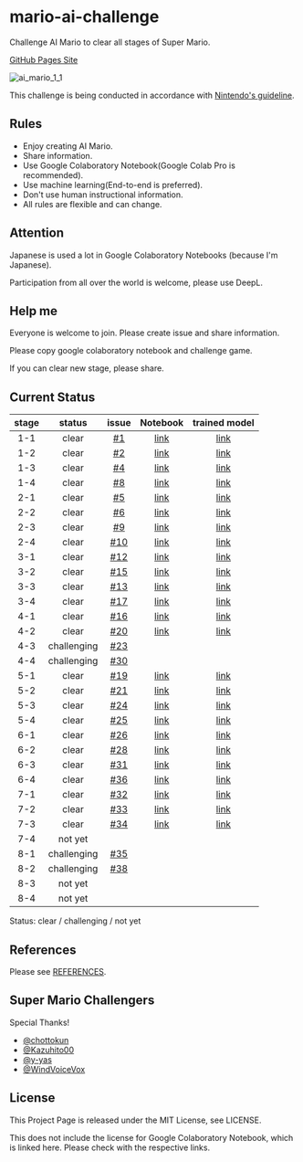 # mario-ai-challenge
Challenge AI Mario to clear all stages of Super Mario.

[GitHub Pages Site](https://karaage0703.github.io/mario-ai-challenge/)

![ai_mario_1_1](https://user-images.githubusercontent.com/5562157/147713753-5851d402-4c9b-4885-8b9a-30ad38dd2cfe.gif)

This challenge is being conducted in accordance with [Nintendo's guideline](https://www.nintendo.co.jp/networkservice_guideline/en/index.html).

## Rules

- Enjoy creating AI Mario.
- Share information.
- Use Google Colaboratory Notebook(Google Colab Pro is recommended).
- Use machine learning(End-to-end is preferred).
- Don't use human instructional information.
- All rules are flexible and can change.

## Attention
Japanese is used a lot in Google Colaboratory Notebooks (because I'm Japanese).

Participation from all over the world is welcome, please use DeepL.

## Help me
Everyone is welcome to join. Please create issue and share information.

Please copy google colaboratory notebook and challenge game.

If you can clear new stage, please share.

## Current Status

| stage | status | issue | Notebook | trained model |
|:-:|:-:|:-:|:-:|:-:|
| 1-1  | clear | [#1](https://github.com/karaage0703/mario-ai-challenge/issues/1) | [link](https://colab.research.google.com/drive/1yhatOp6jy1vnf78i81QADUAp7HK4ruoz?usp=sharing)  | [link](https://drive.google.com/file/d/10lbU8FeiBE2J7BbwMik1ewy_s3jIZdt0/view?usp=sharing)|
| 1-2 | clear | [#2](https://github.com/karaage0703/mario-ai-challenge/issues/2)  | [link](https://colab.research.google.com/drive/1JXSAWaAI1OXo4wsOSYne3jjqwIqh1tYB?usp=sharing) | [link](https://drive.google.com/file/d/1IMrpPHoUtt3iHZQvW5L7nl4g74Us6dkm/view?usp=sharing) | 
| 1-3 | clear  | [#4](https://github.com/karaage0703/mario-ai-challenge/issues/4)  |[link](https://colab.research.google.com/drive/12bD4A63g4oTSzdF3_gW1xj7w4l2X249Z?usp=sharing) | [link](https://drive.google.com/file/d/1fhUFYLpA4AEJ7sYt9YXWQaLk7Al9RuRY/view?usp=sharing) | 
| 1-4 | clear  |[#8](https://github.com/karaage0703/mario-ai-challenge/issues/8)   | [link](https://colab.research.google.com/drive/1IBBOnWyan6jg7nVEpFt0kU3z_bXrsIkg?usp=sharing) | [link](https://github.com/karaage0703/mario-ai-challenge/files/7858814/mario_1_4.zip) | 
| 2-1 | clear  |[#5](https://github.com/karaage0703/mario-ai-challenge/issues/5)   | [link](https://colab.research.google.com/drive/1e-KNSFd5NBpUIqY9Z1HpXm3ehZwh9Q7r) | [link](https://drive.google.com/file/d/1SgstOE0JDPzx0DCmtAcHmCBrbxM_246Q/view?usp=sharing) | 
| 2-2 | clear  | [#6](https://github.com/karaage0703/mario-ai-challenge/issues/6)  | [link](https://github.com/chottokun/mario-ai-challenge/blob/Colaboratory/mario_ai_challenge_2_2_v009_local.ipynb) | [link](https://github.com/karaage0703/mario-ai-challenge/files/7874038/best_model_1180000.zip)|
| 2-3 |  clear  |[#9](https://github.com/karaage0703/mario-ai-challenge/issues/9)   | [link](https://colab.research.google.com/drive/1pUnrmBEvM6IfFqBprWR9GY0A7i49rlB-) | [link](https://drive.google.com/file/d/1wdZchLAKzPy-B0hWnhoRrzyzgNpn-Mtx/view?usp=sharing) | 
| 2-4 | clear  |[#10](https://github.com/karaage0703/mario-ai-challenge/issues/10)   | [link](https://colab.research.google.com/drive/1Glfkh2_hlLgwHsNb9RSc1ZaqyglmLUpb) | [link](https://drive.google.com/file/d/17ksQPubQZoWJWGGNuBnyJNCXiVRbjBMR/view?usp=sharing) | 
| 3-1 | clear  |[#12](https://github.com/karaage0703/mario-ai-challenge/issues/12)   | [link](https://colab.research.google.com/drive/1qFZqnBhI07Me-MxEzBxzaeCWPBMyZy7m?usp=sharing) | [link](https://github.com/karaage0703/mario-ai-challenge/files/7876491/mario_3_1.zip) |
| 3-2 | clear  | [#15](https://github.com/karaage0703/mario-ai-challenge/issues/15)  | [link](https://github.com/chottokun/mario-ai-challenge/blob/Colaboratory/mario_ai_challenge_3_2_v003_local.ipynb) | [link](https://github.com/karaage0703/mario-ai-challenge/files/7876715/best_model_590000.zip) |
| 3-3 | clear  |[#13](https://github.com/karaage0703/mario-ai-challenge/issues/13)   | [link](https://colab.research.google.com/drive/1-UNi2pIhjjkhQPW6Ba-K2c_e6VH6QWCm) | [link](https://drive.google.com/file/d/1XTBHLyjYRxUnO9eDUpq3-8-vZGjD6CGa/view?usp=sharing) | 
| 3-4 | clear  | [#17](https://github.com/karaage0703/mario-ai-challenge/issues/17)  | [link](https://colab.research.google.com/drive/1ZuJaszkNPAdLC5v4QdiyzBbqkirP1g1D?usp=sharing)| [link](https://drive.google.com/file/d/198Tsglq1_fswROpY1ZklJ70RIGt8TORZ/view?usp=sharing) |
| 4-1 | clear  | [#16](https://github.com/karaage0703/mario-ai-challenge/issues/16)  | [link](https://colab.research.google.com/drive/1u48OG43wCp8-LW7WAFCiMWZr1yaV36Qo?usp=sharing)| [link](https://drive.google.com/file/d/160oTk0DKZSpANSGrw6Kq2_gR8JCskQ-t/view?usp=sharing) |
| 4-2 | clear  | [#20](https://github.com/karaage0703/mario-ai-challenge/issues/20)  | [link](https://colab.research.google.com/drive/1L8vsoy1N0X8e3vhsYtHFVTfUmgFXDHSX?usp=sharing)|[link](https://github.com/karaage0703/mario-ai-challenge/files/7889193/mario_4_2.zip) |
| 4-3 | challenging  | [#23](https://github.com/karaage0703/mario-ai-challenge/issues/23)  ||
| 4-4 | challenging  | [#30](https://github.com/karaage0703/mario-ai-challenge/issues/30)  ||
| 5-1 | clear  | [#19](https://github.com/karaage0703/mario-ai-challenge/issues/19)  | [link](https://colab.research.google.com/drive/12opKDYjJStH8easO0f91Eyx6Kj7ZbQH4)| [link](https://drive.google.com/file/d/1h8oqHr1W5dVTvWbkhSK4TE0a9U7I-OmF/view?usp=sharing) |
| 5-2 | clear  | [#21](https://github.com/karaage0703/mario-ai-challenge/issues/21)  | [link](https://colab.research.google.com/drive/19GvAeMdjoFBMvRWhPhB68EimExxHj_iA)| [link](https://drive.google.com/file/d/1-AMyH9ackgNByGVRiMo3Q27un4qZNvF1/view?usp=sharing) |
| 5-3 | clear  | [#24](https://github.com/karaage0703/mario-ai-challenge/issues/24)  | [link](https://github.com/chottokun/mario-ai-challenge/blob/Colaboratory/mario_ai_challenge_5_3_v004_local.ipynb) | [link](https://github.com/karaage0703/mario-ai-challenge/files/7889825/best_model_1990000.zip) |
| 5-4 |  clear  | [#25](https://github.com/karaage0703/mario-ai-challenge/issues/25)  | [link](https://colab.research.google.com/drive/1IdhX1jRpyOrvYIupSUAK70An1mToWPlM)| [link](https://drive.google.com/file/d/1Iso6QgXwOEPL7KVw0qHdvMso_BsDcISs/view?usp=sharing) |
| 6-1 | clear  | [#26](https://github.com/karaage0703/mario-ai-challenge/issues/26)  | [link](https://colab.research.google.com/drive/1Xpf6Q12p-3vbMVMwogiU5ay0yoV6WpfU)| [link](https://drive.google.com/file/d/1_21S36_Uh-ZGHhRj08AsiTvFqE7c52JG/view?usp=sharing) |
| 6-2 | clear  | [#28](https://github.com/karaage0703/mario-ai-challenge/issues/28)  | [link](https://colab.research.google.com/drive/1QxIE24f-whWIg7XNcKeKun7lxcVDrANB)| [link](https://drive.google.com/file/d/1qffyFhiQpv1BYkHOSL5hRM_J53l2QvT7/view?usp=sharing) |
| 6-3 | clear  | [#31](https://github.com/karaage0703/mario-ai-challenge/issues/31)  | [link](https://github.com/chottokun/mario-ai-challenge/blob/Colaboratory/mario_ai_challenge_6_3_v006_local.ipynb) | [link](https://github.com/karaage0703/mario-ai-challenge/files/7925825/best_model_3600000.zip) |
| 6-4 | clear  | [#36](https://github.com/karaage0703/mario-ai-challenge/issues/36) | [link](https://colab.research.google.com/drive/1DXu7XkeK_QkgD8D76mGN4uyILAxuiRAz)| [link](https://drive.google.com/file/d/1Kfd8zni1kRmwvPyKGpSC3DVRtkh-peU0/view?usp=sharing) |
| 7-1 | clear  | [#32](https://github.com/karaage0703/mario-ai-challenge/issues/32) | [link](https://colab.research.google.com/drive/1EDsQjfNLP8RihV9f1eZiWZpHXwh_BbEK?usp=sharing)| [link](https://github.com/karaage0703/mario-ai-challenge/files/7926553/mario_7_1.zip) |
| 7-2 | clear  | [#33](https://github.com/karaage0703/mario-ai-challenge/issues/33)  | [link](https://github.com/chottokun/mario-ai-challenge/blob/Colaboratory/mario_ai_challenge_7_2_v006_local.ipynb) | [link](https://github.com/karaage0703/mario-ai-challenge/files/7941846/best_model_50000.zip) | 
| 7-3 | clear  | [#34](https://github.com/karaage0703/mario-ai-challenge/issues/34) | [link](https://github.com/chottokun/mario-ai-challenge/blob/Colaboratory/mario_ai_challenge_7_3_v001_local.ipynb)| [link](https://github.com/karaage0703/mario-ai-challenge/files/7963184/best_model_2610000.zip) |
| 7-4 | not yet  |   ||
| 8-1 | challenging  | [#35](https://github.com/karaage0703/mario-ai-challenge/issues/35) ||
| 8-2 | challenging  | [#38](https://github.com/karaage0703/mario-ai-challenge/issues/38) ||
| 8-3 | not yet  |   ||
| 8-4 | not yet  |   ||

Status: clear / challenging / not yet

## References

Please see [REFERENCES](REFERENCES.md).

## Super Mario Challengers
Special Thanks!

- [@chottokun](https://github.com/chottokun)
- [@Kazuhito00](https://github.com/Kazuhito00) 
- [@y-yas](https://github.com/y-yas) 
- [@WindVoiceVox](https://github.com/WindVoiceVox)

## License
This Project Page  is released under the MIT License, see LICENSE.

This does not include the license for Google Colaboratory Notebook, which is linked here.
Please check with the respective links.
